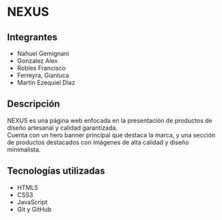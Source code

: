 # NEXUS

## Integrantes
- Nahuel Gemignani
- Gonzalez Alex
- Robles Francisco
- Ferreyra, Gianluca
- Martin Ezequiel Diaz

## Descripción
NEXUS es una página web enfocada en la presentación de productos de diseño artesanal y calidad garantizada.  
Cuenta con un hero banner principal que destaca la marca, y una sección de productos destacados con imágenes de alta calidad y diseño minimalista.

## Tecnologías utilizadas
- HTML5
- CSS3
- JavaScript
- Git y GitHub
